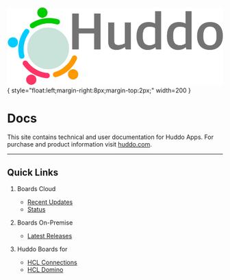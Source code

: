 ![Huddo Suite](assets/images/huddo-logo-72.png){ style="float:left;margin-right:8px;margin-top:2px;" width=200 }

# Docs

This site contains technical and user documentation for Huddo Apps. For purchase and product information visit [huddo.com](https://www.huddo.com).

---

## Quick Links

1. Boards Cloud

    - [Recent Updates](./boards/cloud/updates.md)
    - [Status](./status.md)

1. Boards On-Premise

    - [Latest Releases](./boards/releases.md)

1. Huddo Boards for

    - [HCL Connections](./boards/cp/index.md)
    - [HCL Domino](./boards/domino/index.md)
